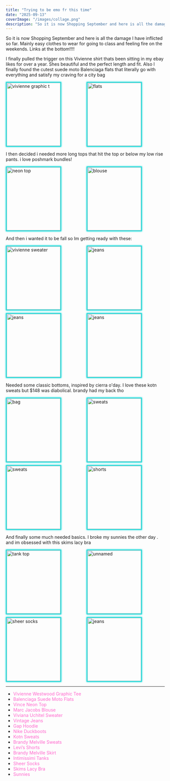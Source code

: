 ```yaml
---
title: "Trying to be emo fr this time"
date: "2025-09-13"
coverImage: "/images/collage.png"
description: "So it is now Shopping September and here is all the damage I have inflicted so far."
---
```


So it is now Shopping September and here is all the damage I have inflicted so far. Mainly easy clothes to wear for going to class and feeling fire on the weekends. Links at the bottom!!!!

I finally pulled the trigger on this Vivienne shirt thats been sitting in my ebay likes for over a year. Shes beautiful and the perfect length and fit. Also I finally found the cutest suede moto Balenciaga flats that literally go with everything and satisfy my craving for a city bag

<div class="image-grid">
  <img src="/images/vivienne_shirt.webp" alt="vivienne graphic t" />
  <img src="/images/balenci_flats.webp" alt="flats" />
</div>

I then decided i needed more long tops that hit the top or below my low rise pants. i love poshmark bundles!

<div class="image-grid">
  <img src="/images/vince_neontop.webp" alt="neon top" />
  
  <img src="/images/marcjacobs_blouse.webp" alt="blouse" />
</div>

And then i wanted it to be fall so Im getting ready with these:

<div class="image-grid">
  <img src="/images/viviana_sweater.webp" alt="vivienne sweater" />
  <img src="/images/jeans.webp" alt="jeans" />
  <img src="/images/gap_hoodie.webp" alt="jeans" />
  <img src="/images/duckboots.jpg" alt="jeans" />
</div>

Needed some classic bottoms, inspired by cierra o'day. I love these kotn sweats but $148 was diabolical. brandy had my back tho
<div class="image-grid">
  <img src="/images/bm.webp" alt="bag" />
  <img src="/images/kotn_nady.webp" alt="sweats" />
  <img src="/images/brandy_sweats.webp" alt="sweats" />
  <img src="/images/levis_shorts.webp" alt="shorts" />
</div>

And finally some much needed basics. I broke my sunnies the other day . and im obsessed with this skims lacy bra
<div class="image-grid">
  <img src="/images/intimissimi_tank.jpg" alt="tank top" />
  <img src="/images/unnamed.png" alt="unnamed" />
  <img src="/images/sheer_socks.jpg" alt="sheer socks" />
  <img src="/images/skims_bra.png" alt="jeans" />
</div>



---

- [Vivienne Westwood Graphic Tee](#)  
- [Balenciaga Suede Moto Flats](#)  
- [Vince Neon Top](#)   
- [Marc Jacobs Blouse](#)   
- [Viviana Uchitel Sweater](#)   
- [Vintage Jeans](#)  
- [Gap Hoodie](#)   
- [Nike Duckboots](#)
- [Kotn Sweats](#)   
- [Brandy Melville Sweats](#)   
- [Levi’s Shorts](#)   
- [Brandy Melville Skirt](#)   
- [Intimissimi Tanks](#)   
- [Sheer Socks](#)   
- [Skims Lacy Bra](#)   
- [Sunnies](#)   
<!-- 
<div class="image-grid">
  <img src="/images/viviana_sweater.webp" alt="vivienne sweater" />
  <img src="/images/intimissimi_tank.jpg" alt="tank top" />
  <img src="/images/balenci_flats.webp" alt="flats" />
  <img src="/images/bm-removebg-preview.png" alt="bag" />
  <img src="/images/brandy_sweats.webp" alt="sweats" />
  <img src="/images/duckboots.jpg" alt="duck boots" />
  <img src="/images/unnamed.png" alt="unnamed" />
  <img src="/images/sheer_socks.jpg" alt="sheer socks" />
  <img src="/images/vince_neontop.webp" alt="neon top" />
  <img src="/images/marcjacobs_blouse.webp" alt="blouse" />
  <img src="/images/levis_shorts.webp" alt="shorts" />
  <img src="/images/jeans.webp" alt="jeans" />
  <img src="/images/gap_hoodie.webp" alt="jeans" />
  <img src="/images/skims_bra.png" alt="jeans" />
</div> -->

<style>
.image-grid {
  display: grid;
  grid-template-columns: repeat(auto-fill, minmax(170px, 1fr));
  gap: 8px;
}

.image-grid img {
  width: 170px;
  height: 200px;
  object-fit: cover;
  border-radius: 1px;
  border: 3px solid #2eddddff; 
  box-shadow: 0 0 5px #2eddddff; 
}

/* for links */
a {
  color: #ff66cc; 
  text-decoration: none; 
  font-weight: normal;
}

a:hover {
  color: #2edddd; 
  text-shadow: 0 0 6px #2edddd; 
}
</style>
